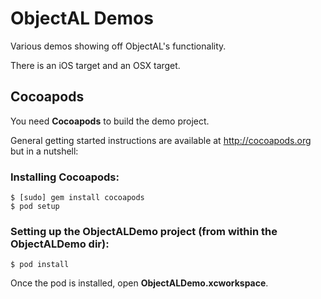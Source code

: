 ObjectAL Demos
==============

Various demos showing off ObjectAL's functionality.

There is an iOS target and an OSX target.


Cocoapods
---------

You need **Cocoapods** to build the demo project.

General getting started instructions are available at http://cocoapods.org but in a nutshell:

### Installing Cocoapods:

    $ [sudo] gem install cocoapods
    $ pod setup

### Setting up the ObjectALDemo project (from within the ObjectALDemo dir):

    $ pod install

Once the pod is installed, open **ObjectALDemo.xcworkspace**.
